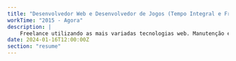 ```yaml
---
title: "Desenvolvedor Web e Desenvolvedor de Jogos (Tempo Integral e Freelance)"
workTime: "2015 - Agora"
description: |
    Freelance utilizando as mais variadas tecnologias web. Manutenção em sistemas web e sistemas de servidores privados de jogos multiplayer online. Desenvolvimento de sistemas web e jogos no geral.
date: 2024-01-16T12:00:00Z
section: "resume"
---
```

